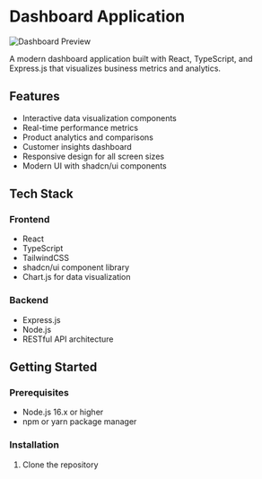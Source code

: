 # Dashboard Application

![Dashboard Preview](https://github.com/user-attachments/assets/43d49274-3524-475c-85fc-4381b0a49dfd)

A modern dashboard application built with React, TypeScript, and Express.js that visualizes business metrics and analytics.

## Features

- Interactive data visualization components
- Real-time performance metrics
- Product analytics and comparisons
- Customer insights dashboard
- Responsive design for all screen sizes
- Modern UI with shadcn/ui components

## Tech Stack

### Frontend
- React
- TypeScript
- TailwindCSS
- shadcn/ui component library
- Chart.js for data visualization

### Backend
- Express.js
- Node.js
- RESTful API architecture

## Getting Started

### Prerequisites
- Node.js 16.x or higher
- npm or yarn package manager

### Installation

1. Clone the repository

